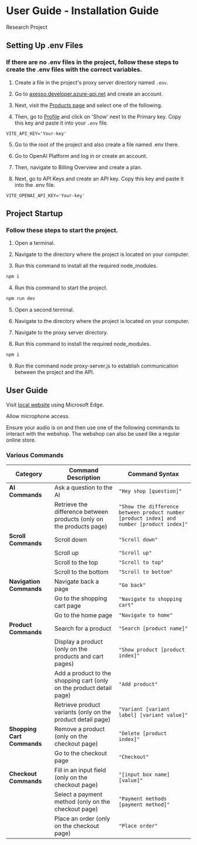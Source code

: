 # User Guide - Installation Guide
Research Project

## Setting Up .env Files

### If there are no .env files in the project, follow these steps to create the .env files with the correct variables.

1. Create a file in the project's proxy server directory named `.env`.

2. Go to [axesso.developer.azure-api.net](https://axesso.developer.azure-api.net/) and create an account.

3. Next, visit the [Products page](https://axesso.developer.azure-api.net/products) and select one of the following.

4. Then, go to [Profile](https://axesso.developer.azure-api.net/profile) and click on 'Show' next to the Primary key. Copy this key and paste it into your `.env` file.

```dotenv
VITE_API_KEY='Your-key'
```
5. Go to the root of the project and also create a file named .env there.

6. Go to OpenAI Platform and log in or create an account.

7. Then, navigate to Billing Overview and create a plan.

8. Next, go to API Keys and create an API key. Copy this key and paste it into the .env file.

```dotenv
VITE_OPENAI_API_KEY='Your-key'
```
## Project Startup
### Follow these steps to start the project.

1. Open a terminal.

2. Navigate to the directory where the project is located on your computer.

3. Run this command to install all the required node_modules.

```cmd
npm i 
```

4. Run this command to start the project.

```cmd
npm run dev 
```

5. Open a second terminal.

6. Navigate to the directory where the project is located on your computer.

7. Navigate to the proxy server directory.

8. Run this command to install the required node_modules.

```cmd
npm i 
```

9. Run the command node proxy-server.js to establish communication between the project and the API.

## User Guide
Visit [local website](http://localhost:5173/) using Microsoft Edge.

Allow microphone access.

Ensure your audio is on and then use one of the following commands to interact with the webshop. The webshop can also be used like a regular online store.

### Various Commands
| Category              | Command Description                                               | Command Syntax                                       |
|-----------------------|------------------------------------------------------------------|------------------------------------------------------|
| **AI Commands**       | Ask a question to the AI                                           | `"Hey shop [question]"`                               |
|                       | Retrieve the difference between products (only on the products page) | `"Show the difference between product number [product index] and number [product index]"` |
| **Scroll Commands**   | Scroll down                                                       | `"Scroll down"`                                       |
|                       | Scroll up                                                         | `"Scroll up"`                                         |
|                       | Scroll to the top                                                 | `"Scroll to top"`                                     |
|                       | Scroll to the bottom                                              | `"Scroll to bottom"`                                  |
| **Navigation Commands**| Navigate back a page                                              | `"Go back"`                                           |
|                       | Go to the shopping cart page                                      | `"Navigate to shopping cart"`                         |
|                       | Go to the home page                                               | `"Navigate to home"`                                  |
| **Product Commands**  | Search for a product                                              | `"Search [product name]"`                             |
|                       | Display a product (only on the products and cart pages)         | `"Show product [product index]"`                      |
|                       | Add a product to the shopping cart (only on the product detail page) | `"Add product"`                                    |
|                       | Retrieve product variants (only on the product detail page)     | `"Variant [variant label] [variant value]"`          |
| **Shopping Cart Commands** | Remove a product (only on the checkout page)                 | `"Delete [product index]"`                            |
|                       | Go to the checkout page                                           | `"Checkout"`                                          |
| **Checkout Commands** | Fill in an input field (only on the checkout page)              | `"[input box name] [value]"`                          |
|                       | Select a payment method (only on the checkout page)            | `"Payment methods [payment method]"`                  |
|                       | Place an order (only on the checkout page)                      | `"Place order"`                                       |
